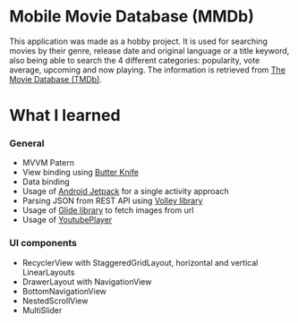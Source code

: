 # Mobile Movie Database (MMDb)
This application was made as a hobby project. It is used for searching movies by their genre, release date and original language or a title keyword, also being able to search the 4 different categories: popularity, vote average, upcoming and now playing. The information is retrieved from [The Movie Database (TMDb)](https://www.themoviedb.org).

# What I learned
### General
* MVVM Patern
* View binding using [Butter Knife](https://github.com/JakeWharton/butterknife)
* Data binding
* Usage of [Android Jetpack](https://developer.android.com/jetpack) for a single activity approach
* Parsing JSON from REST API using [Volley library](https://github.com/google/volley)
* Usage of [Glide library](https://bumptech.github.io/glide/) to fetch images from url
* Usage of [YoutubePlayer](https://developers.google.com/youtube/android/player)

### UI components
* RecyclerView with StaggeredGridLayout, horizontal and vertical LinearLayouts
* DrawerLayout with NavigationView
* BottomNavigationView
* NestedScrollView
* MultiSlider
